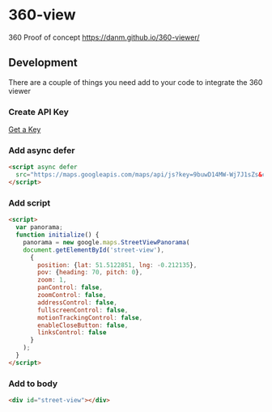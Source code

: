 # 360-view
360 Proof of concept
https://danm.github.io/360-viewer/

## Development

There are a couple of things you need add to your code to integrate the 360 viewer

### Create API Key
[Get a Key](https://developers.google.com/maps/documentation/javascript/get-api-key)

### Add async defer
```html
<script async defer
  src="https://maps.googleapis.com/maps/api/js?key=9buwD14MW-Wj7J1sZs&callback=initialize">
</script>
```
### Add script
```html
<script>
  var panorama;
  function initialize() {
    panorama = new google.maps.StreetViewPanorama(
    document.getElementById('street-view'),
      {
        position: {lat: 51.5122851, lng: -0.212135},
        pov: {heading: 70, pitch: 0},
        zoom: 1,
        panControl: false,
        zoomControl: false,
        addressControl: false,
        fullscreenControl: false,
        motionTrackingControl: false,
        enableCloseButton: false,
        linksControl: false
      }
    );
  }
</script>
```

### Add to body
```html
<div id="street-view"></div>
```
